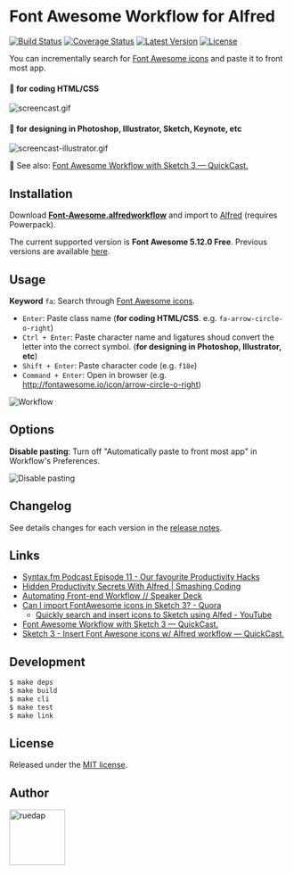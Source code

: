 # Font Awesome Workflow for Alfred

[![Build Status](http://img.shields.io/travis/ruedap/alfred-font-awesome-workflow.svg?style=flat-square)](https://travis-ci.org/ruedap/alfred-font-awesome-workflow)
[![Coverage Status](http://img.shields.io/coveralls/ruedap/alfred-font-awesome-workflow/master.svg?style=flat-square)](https://coveralls.io/r/ruedap/alfred-font-awesome-workflow)
[![Latest Version](http://img.shields.io/github/release/ruedap/alfred-font-awesome-workflow.svg?style=flat-square)](https://github.com/ruedap/alfred-font-awesome-workflow/releases)
[![License](http://img.shields.io/badge/license-MIT-blue.svg?style=flat-square)](http://ruedap.mit-license.org/2015)

You can incrementally search for [Font Awesome icons](https://fontawesome.com/changelog/latest) and paste it to front most app.

#### :pencil: for coding HTML/CSS

![screencast.gif](https://github.com/ruedap/alfred-font-awesome-workflow/raw/master/screenshots/screencast.gif)

#### :art: for designing in Photoshop, Illustrator, Sketch, Keynote, etc

![screencast-illustrator.gif](https://github.com/ruedap/alfred-font-awesome-workflow/raw/master/screenshots/screencast-illustrator.gif)

:gem: See also: [Font Awesome Workflow with Sketch 3 — QuickCast.](http://quick.as/46rbfrqr)

## Installation

Download **[Font-Awesome.alfredworkflow](https://github.com/ruedap/alfred-font-awesome-workflow/raw/master/Font-Awesome.alfredworkflow)** and import to [Alfred](http://www.alfredapp.com/) (requires Powerpack).

The current supported version is **Font Awesome 5.12.0 Free**. Previous versions are available [here](https://github.com/ruedap/alfred-font-awesome-workflow/releases).

## Usage

**Keyword** `fa`: Search through [Font Awesome icons](https://fontawesome.com/icons?d=gallery&m=free).

* `Enter`: Paste class name (**for coding HTML/CSS**. e.g. `fa-arrow-circle-o-right`)
* `Ctrl + Enter`: Paste character name and ligatures shoud convert the letter into the correct symbol. (**for designing in Photoshop, Illustrator, etc**)
* `Shift + Enter`: Paste character code (e.g. `f18e`)
* `Command + Enter`: Open in browser (e.g. <http://fontawesome.io/icon/arrow-circle-o-right>)

![Workflow](https://github.com/ruedap/alfred-font-awesome-workflow/raw/master/screenshots/workflow.png)

## Options

**Disable pasting**: Turn off "Automatically paste to front most app" in Workflow's Preferences.

![Disable pasting](https://github.com/ruedap/alfred-font-awesome-workflow/raw/master/screenshots/option-disable-pasting.png)

## Changelog

See details changes for each version in the [release notes](https://github.com/ruedap/alfred-font-awesome-workflow/releases).

## Links

* [Syntax.fm Podcast Episode 11 - Our favourite Productivity Hacks](https://syntax.fm/show/011/our-favourite-productivity-hacks)
* [Hidden Productivity Secrets With Alfred | Smashing Coding](http://coding.smashingmagazine.com/2013/10/25/hidden-productivity-secrets-with-alfred/)
* [Automating Front-end Workflow // Speaker Deck](https://speakerdeck.com/addyosmani/automating-front-end-workflow)
* [Can I import FontAwesome icons in Sketch 3? - Quora](http://www.quora.com/Can-I-import-FontAwesome-icons-in-Sketch-3)
  * [Quickly search and insert icons to Sketch using Alfed - YouTube](https://www.youtube.com/watch?v=nEFW_NmC-TA)
* [Font Awesome Workflow with Sketch 3 — QuickCast.](http://quick.as/46rbfrqr)
* [Sketch 3 - Insert Font Awesone icons w/ Alfred workflow — QuickCast.](http://quick.as/dvxup47)

## Development

```sh
$ make deps
$ make build
$ make cli
$ make test
$ make link
```

## License

Released under the [MIT license](http://ruedap.mit-license.org/2015).

## Author

<a href="https://github.com/ruedap"><img src="https://avatars.githubusercontent.com/u/289671?v=3&s=300" alt="ruedap" title="ruedap" width="100" height="100"></a>
